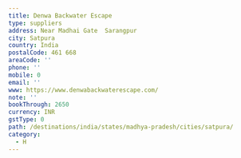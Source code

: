 ```yaml
---
title: Denwa Backwater Escape
type: suppliers
address: Near Madhai Gate  Sarangpur
city: Satpura
country: India
postalCode: 461 668
areaCode: ''
phone: ''
mobile: 0
email: ''
www: https://www.denwabackwaterescape.com/
note: ''
bookThrough: 2650
currency: INR
gstType: 0
path: /destinations/india/states/madhya-pradesh/cities/satpura/
category:
  - H
---
```



